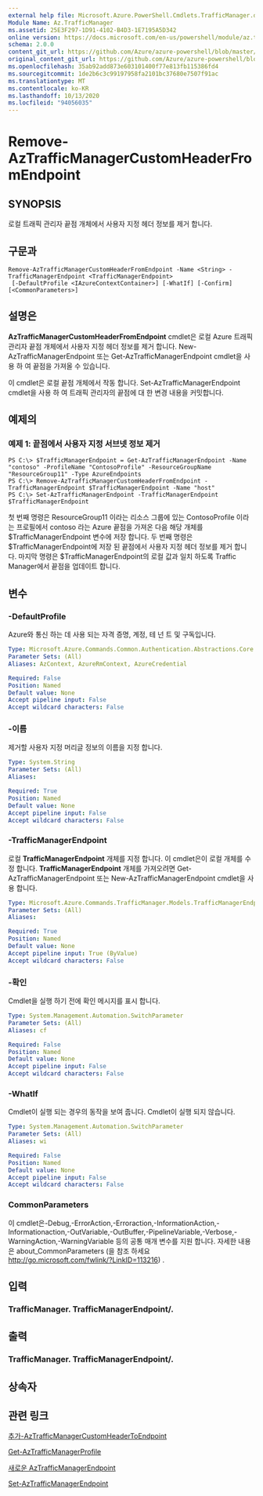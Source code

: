 ```yaml
---
external help file: Microsoft.Azure.PowerShell.Cmdlets.TrafficManager.dll-Help.xml
Module Name: Az.TrafficManager
ms.assetid: 25E3F297-1D91-4102-B4D3-1E7195A5D342
online version: https://docs.microsoft.com/en-us/powershell/module/az.trafficmanager/remove-aztrafficmanagercustomheaderfromendpoint
schema: 2.0.0
content_git_url: https://github.com/Azure/azure-powershell/blob/master/src/TrafficManager/TrafficManager/help/Remove-AzTrafficManagerCustomHeaderFromEndpoint.md
original_content_git_url: https://github.com/Azure/azure-powershell/blob/master/src/TrafficManager/TrafficManager/help/Remove-AzTrafficManagerCustomHeaderFromEndpoint.md
ms.openlocfilehash: 35ab92add873e603101400f77e813fb115386fd4
ms.sourcegitcommit: 1de2b6c3c99197958fa2101bc37680e7507f91ac
ms.translationtype: MT
ms.contentlocale: ko-KR
ms.lasthandoff: 10/13/2020
ms.locfileid: "94056035"
---
```

# Remove-AzTrafficManagerCustomHeaderFromEndpoint

## SYNOPSIS
로컬 트래픽 관리자 끝점 개체에서 사용자 지정 헤더 정보를 제거 합니다.

## 구문과

```
Remove-AzTrafficManagerCustomHeaderFromEndpoint -Name <String> -TrafficManagerEndpoint <TrafficManagerEndpoint>
 [-DefaultProfile <IAzureContextContainer>] [-WhatIf] [-Confirm] [<CommonParameters>]
```

## 설명은
**AzTrafficManagerCustomHeaderFromEndpoint** cmdlet은 로컬 Azure 트래픽 관리자 끝점 개체에서 사용자 지정 헤더 정보를 제거 합니다.
New-AzTrafficManagerEndpoint 또는 Get-AzTrafficManagerEndpoint cmdlet을 사용 하 여 끝점을 가져올 수 있습니다.

이 cmdlet은 로컬 끝점 개체에서 작동 합니다.
Set-AzTrafficManagerEndpoint cmdlet을 사용 하 여 트래픽 관리자의 끝점에 대 한 변경 내용을 커밋합니다.

## 예제의

### 예제 1: 끝점에서 사용자 지정 서브넷 정보 제거
```
PS C:\> $TrafficManagerEndpoint = Get-AzTrafficManagerEndpoint -Name "contoso" -ProfileName "ContosoProfile" -ResourceGroupName "ResourceGroup11" -Type AzureEndpoints
PS C:\> Remove-AzTrafficManagerCustomHeaderFromEndpoint -TrafficManagerEndpoint $TrafficManagerEndpoint -Name "host"
PS C:\> Set-AzTrafficManagerEndpoint -TrafficManagerEndpoint $TrafficManagerEndpoint
```

첫 번째 명령은 ResourceGroup11 이라는 리소스 그룹에 있는 ContosoProfile 이라는 프로필에서 contoso 라는 Azure 끝점을 가져온 다음 해당 개체를 $TrafficManagerEndpoint 변수에 저장 합니다.
두 번째 명령은 $TrafficManagerEndpoint에 저장 된 끝점에서 사용자 지정 헤더 정보를 제거 합니다.
마지막 명령은 $TrafficManagerEndpoint의 로컬 값과 일치 하도록 Traffic Manager에서 끝점을 업데이트 합니다.

## 변수

### -DefaultProfile
Azure와 통신 하는 데 사용 되는 자격 증명, 계정, 테 넌 트 및 구독입니다.

```yaml
Type: Microsoft.Azure.Commands.Common.Authentication.Abstractions.Core.IAzureContextContainer
Parameter Sets: (All)
Aliases: AzContext, AzureRmContext, AzureCredential

Required: False
Position: Named
Default value: None
Accept pipeline input: False
Accept wildcard characters: False
```

### -이름
제거할 사용자 지정 머리글 정보의 이름을 지정 합니다.

```yaml
Type: System.String
Parameter Sets: (All)
Aliases:

Required: True
Position: Named
Default value: None
Accept pipeline input: False
Accept wildcard characters: False
```

### -TrafficManagerEndpoint
로컬 **TrafficManagerEndpoint** 개체를 지정 합니다.
이 cmdlet은이 로컬 개체를 수정 합니다.
**TrafficManagerEndpoint** 개체를 가져오려면 Get-AzTrafficManagerEndpoint 또는 New-AzTrafficManagerEndpoint cmdlet을 사용 합니다.

```yaml
Type: Microsoft.Azure.Commands.TrafficManager.Models.TrafficManagerEndpoint
Parameter Sets: (All)
Aliases:

Required: True
Position: Named
Default value: None
Accept pipeline input: True (ByValue)
Accept wildcard characters: False
```

### -확인
Cmdlet을 실행 하기 전에 확인 메시지를 표시 합니다.

```yaml
Type: System.Management.Automation.SwitchParameter
Parameter Sets: (All)
Aliases: cf

Required: False
Position: Named
Default value: None
Accept pipeline input: False
Accept wildcard characters: False
```

### -WhatIf
Cmdlet이 실행 되는 경우의 동작을 보여 줍니다. Cmdlet이 실행 되지 않습니다.

```yaml
Type: System.Management.Automation.SwitchParameter
Parameter Sets: (All)
Aliases: wi

Required: False
Position: Named
Default value: None
Accept pipeline input: False
Accept wildcard characters: False
```

### CommonParameters
이 cmdlet은-Debug,-ErrorAction,-Erroraction,-InformationAction,-Informationaction,-OutVariable,-OutBuffer,-PipelineVariable,-Verbose,-WarningAction,-WarningVariable 등의 공통 매개 변수를 지원 합니다. 자세한 내용은 about_CommonParameters (을 참조 하세요 http://go.microsoft.com/fwlink/?LinkID=113216) .

## 입력

### TrafficManager. TrafficManagerEndpoint/.

## 출력

### TrafficManager. TrafficManagerEndpoint/.

## 상속자

## 관련 링크

[추가-AzTrafficManagerCustomHeaderToEndpoint](./Add-AzTrafficManagerCustomHeaderToEndpoint.md)

[Get-AzTrafficManagerProfile](./Get-AzTrafficManagerEndpoint.md)

[새로운 AzTrafficManagerEndpoint](./New-AzTrafficManagerEndpoint.md)

[Set-AzTrafficManagerEndpoint](./Set-AzTrafficManagerEndpoint.md)
